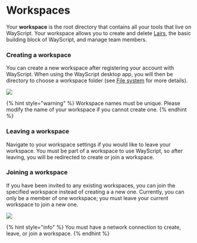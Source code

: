 # Workspaces

Your **workspace** is the root directory that contains all your tools that live on WayScript. Your workspace allows you to create and delete [Lairs](../lairs/), the basic building block of WayScript, and manage team members.&#x20;

### **Creating a workspace**

You can create a new workspace after registering your account with WayScript. When using the WayScript desktop app, you will then be directory to choose a workspace folder (see [File system](../lairs/file-system/) for more details).

![](<../../.gitbook/assets/env-1 (1).png>)

{% hint style="warning" %}
Workspace names must be unique. Please modify the name of your workspace if you cannot create one.
{% endhint %}

### **Leaving a workspace**

Navigate to your workspace settings if you would like to leave your workspace. You must be part of a workspace to use WayScript, so after leaving, you will be redirected to create or join a workspace.

### **Joining a workspace**

If you have been invited to any existing workspaces, you can join the specified workspace instead of creating a a new one. Currently, you can only be a member of one workspace; you must leave your current workspace to join a new one.

![](../../.gitbook/assets/desktop-7.png)

{% hint style="info" %}
You must have a network connection to create, leave, or join a workspace.
{% endhint %}
